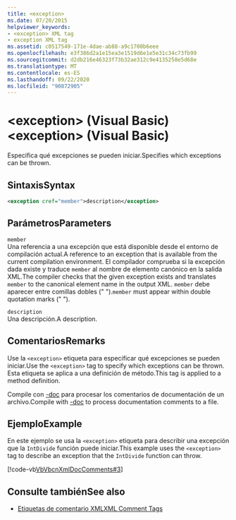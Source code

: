 ```yaml
---
title: <exception>
ms.date: 07/20/2015
helpviewer_keywords:
- <exception> XML tag
- exception XML tag
ms.assetid: c0517549-171e-4dae-ab88-a9c1700b6eee
ms.openlocfilehash: e3f386d2a1e15ea3e1519d6e1e5e31c34c73fb99
ms.sourcegitcommit: d2db216e46323f73b32ae312c9e4135258e5d68e
ms.translationtype: MT
ms.contentlocale: es-ES
ms.lasthandoff: 09/22/2020
ms.locfileid: "90872905"
---
```

# <a name="exception-visual-basic"></a><span data-ttu-id="7bec8-101">\<exception> (Visual Basic)</span><span class="sxs-lookup"><span data-stu-id="7bec8-101">\<exception> (Visual Basic)</span></span>

<span data-ttu-id="7bec8-102">Especifica qué excepciones se pueden iniciar.</span><span class="sxs-lookup"><span data-stu-id="7bec8-102">Specifies which exceptions can be thrown.</span></span>  
  
## <a name="syntax"></a><span data-ttu-id="7bec8-103">Sintaxis</span><span class="sxs-lookup"><span data-stu-id="7bec8-103">Syntax</span></span>  
  
```xml  
<exception cref="member">description</exception>  
```  
  
## <a name="parameters"></a><span data-ttu-id="7bec8-104">Parámetros</span><span class="sxs-lookup"><span data-stu-id="7bec8-104">Parameters</span></span>  

 `member`  
 <span data-ttu-id="7bec8-105">Una referencia a una excepción que está disponible desde el entorno de compilación actual.</span><span class="sxs-lookup"><span data-stu-id="7bec8-105">A reference to an exception that is available from the current compilation environment.</span></span> <span data-ttu-id="7bec8-106">El compilador comprueba si la excepción dada existe y traduce `member` al nombre de elemento canónico en la salida XML.</span><span class="sxs-lookup"><span data-stu-id="7bec8-106">The compiler checks that the given exception exists and translates `member` to the canonical element name in the output XML.</span></span> <span data-ttu-id="7bec8-107">`member` debe aparecer entre comillas dobles (" ").</span><span class="sxs-lookup"><span data-stu-id="7bec8-107">`member` must appear within double quotation marks (" ").</span></span>  
  
 `description`  
 <span data-ttu-id="7bec8-108">Una descripción.</span><span class="sxs-lookup"><span data-stu-id="7bec8-108">A description.</span></span>  
  
## <a name="remarks"></a><span data-ttu-id="7bec8-109">Comentarios</span><span class="sxs-lookup"><span data-stu-id="7bec8-109">Remarks</span></span>  

 <span data-ttu-id="7bec8-110">Use la `<exception>` etiqueta para especificar qué excepciones se pueden iniciar.</span><span class="sxs-lookup"><span data-stu-id="7bec8-110">Use the `<exception>` tag to specify which exceptions can be thrown.</span></span> <span data-ttu-id="7bec8-111">Esta etiqueta se aplica a una definición de método.</span><span class="sxs-lookup"><span data-stu-id="7bec8-111">This tag is applied to a method definition.</span></span>  
  
 <span data-ttu-id="7bec8-112">Compile con [-doc](../../reference/command-line-compiler/doc.md) para procesar los comentarios de documentación de un archivo.</span><span class="sxs-lookup"><span data-stu-id="7bec8-112">Compile with [-doc](../../reference/command-line-compiler/doc.md) to process documentation comments to a file.</span></span>  
  
## <a name="example"></a><span data-ttu-id="7bec8-113">Ejemplo</span><span class="sxs-lookup"><span data-stu-id="7bec8-113">Example</span></span>  

 <span data-ttu-id="7bec8-114">En este ejemplo se usa la `<exception>` etiqueta para describir una excepción que la `IntDivide` función puede iniciar.</span><span class="sxs-lookup"><span data-stu-id="7bec8-114">This example uses the `<exception>` tag to describe an exception that the `IntDivide` function can throw.</span></span>  
  
 [!code-vb[VbVbcnXmlDocComments#3](~/samples/snippets/visualbasic/VS_Snippets_VBCSharp/VbVbcnXmlDocComments/VB/Class1.vb#3)]  
  
## <a name="see-also"></a><span data-ttu-id="7bec8-115">Consulte también</span><span class="sxs-lookup"><span data-stu-id="7bec8-115">See also</span></span>

- [<span data-ttu-id="7bec8-116">Etiquetas de comentario XML</span><span class="sxs-lookup"><span data-stu-id="7bec8-116">XML Comment Tags</span></span>](index.md)
